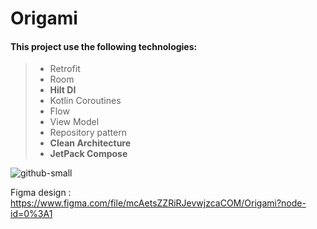 # Origami

#### This project use the following technologies:

> - Retrofit
> - Room
> - **Hilt DI**
> - Kotlin Coroutines
> - Flow
> - View Model
> - Repository pattern
> - **Clean Architecture**
> - **JetPack Compose**

![github-small](https://8pic.ir/uploads/Screen-Shot-2021-08-27-at-2-12-13-AM.png)


Figma design : https://www.figma.com/file/mcAetsZZRiRJevwjzcaCOM/Origami?node-id=0%3A1
